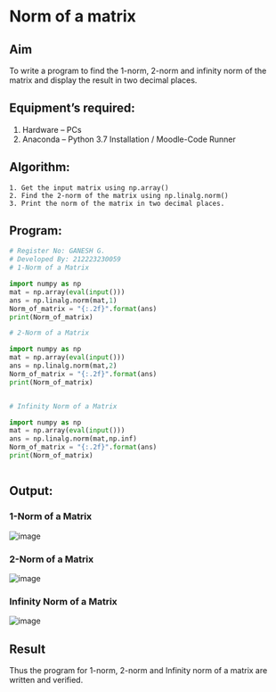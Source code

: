 # Norm of a matrix
## Aim
To write a program to find the 1-norm, 2-norm and infinity norm of the matrix and display the result in two decimal places.
## Equipment’s required:
1.	Hardware – PCs
2.	Anaconda – Python 3.7 Installation / Moodle-Code Runner
## Algorithm:
	1. Get the input matrix using np.array()   
    2. Find the 2-norm of the matrix using np.linalg.norm()
	3. Print the norm of the matrix in two decimal places.
## Program:
```Python
# Register No: GANESH G.
# Developed By: 212223230059
# 1-Norm of a Matrix

import numpy as np
mat = np.array(eval(input()))
ans = np.linalg.norm(mat,1)
Norm_of_matrix = "{:.2f}".format(ans)
print(Norm_of_matrix)

# 2-Norm of a Matrix

import numpy as np
mat = np.array(eval(input()))
ans = np.linalg.norm(mat,2)
Norm_of_matrix = "{:.2f}".format(ans)
print(Norm_of_matrix)


# Infinity Norm of a Matrix

import numpy as np
mat = np.array(eval(input()))
ans = np.linalg.norm(mat,np.inf)
Norm_of_matrix = "{:.2f}".format(ans)
print(Norm_of_matrix)



```
## Output:
### 1-Norm of a Matrix
![image](https://github.com/ganesh10082006/Norm-of-a-matrix/assets/151981672/9887c670-8561-44ad-9779-d52c11215fdb)

### 2-Norm of a Matrix
![image](https://github.com/ganesh10082006/Norm-of-a-matrix/assets/151981672/da6a601a-78f4-4f83-92ca-33734111f2d6)

### Infinity Norm of a Matrix
![image](https://github.com/ganesh10082006/Norm-of-a-matrix/assets/151981672/c493945d-7c46-4c1d-957f-4154e1c33640)


## Result
Thus the program for 1-norm, 2-norm and Infinity norm of a matrix are written and verified.
